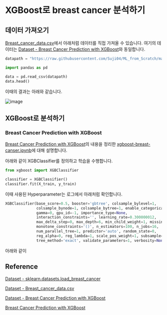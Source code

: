 #  XGBoost로 breast cancer 분석하기 

## 데이터 가져오기 

[Breast_cancer_data.csv](https://github.com/Suji04/ML_from_Scratch/blob/master/Breast_cancer_data.csv)에서 아래처럼 데이터를 직접 가져올 수 있습니다. 여기의 데이터는 [Dataset - Breast Cancer Prediction with XGBoost](https://www.kaggle.com/code/armagansarikey/breast-cancer-prediction-with-xgboost/data)와 동일합니다. 

```python
datapath = "https://raw.githubusercontent.com/Suji04/ML_from_Scratch/master/Breast_cancer_data.csv"

import pandas as pd

data = pd.read_csv(datapath)
data.head()
```

이때의 결과는 아래와 같습니다. 

![image](https://user-images.githubusercontent.com/52392004/193499786-63c3c796-a176-48d6-8065-570e3a064930.png)

## XGBoost로 분석하기 

### Breast Cancer Prediction with XGBoost

[Breast Cancer Prediction with XGBoost](https://www.kaggle.com/code/armagansarikey/breast-cancer-prediction-with-xgboost)의 내용을 정리한 [xgboost-breast-canser.ipynb](https://github.com/kyopark2014/ML-xgboost/blob/main/breast-cancer/xgboost-breast-canser.ipynb)에 대해 설명합니다. 

아래와 같이 XGBClassifier를 정의하고 학습을 수행합니다. 

```python
from xgboost import XGBClassifier

classifier = XGBClassifier()
classifier.fit(X_train, y_train)
```

이때 사용된 Hyperparameter는 로그에서 아래처럼 확인합니다. 

```python
XGBClassifier(base_score=0.5, booster='gbtree', colsample_bylevel=1,
              colsample_bynode=1, colsample_bytree=1, enable_categorical=False,
              gamma=0, gpu_id=-1, importance_type=None,
              interaction_constraints='', learning_rate=0.300000012,
              max_delta_step=0, max_depth=6, min_child_weight=1, missing=nan,
              monotone_constraints='()', n_estimators=100, n_jobs=16,
              num_parallel_tree=1, predictor='auto', random_state=0,
              reg_alpha=0, reg_lambda=1, scale_pos_weight=1, subsample=1,
              tree_method='exact', validate_parameters=1, verbosity=None)
```              

아래와 같이 
   
   

## Reference

[Dataset - sklearn.datasets.load_breast_cancer](https://scikit-learn.org/stable/modules/generated/sklearn.datasets.load_breast_cancer.html)

[Dataset - Breast_cancer_data.csv](https://github.com/Suji04/ML_from_Scratch/blob/master/Breast_cancer_data.csv)

[Dataset - Breast Cancer Prediction with XGBoost](https://www.kaggle.com/code/armagansarikey/breast-cancer-prediction-with-xgboost/data)

[Breast Cancer Prediction with XGBoost](https://www.kaggle.com/code/armagansarikey/breast-cancer-prediction-with-xgboost)
